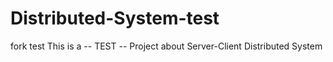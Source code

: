# Distributed-System-test
fork test
This is a -- TEST -- Project about Server-Client Distributed System
